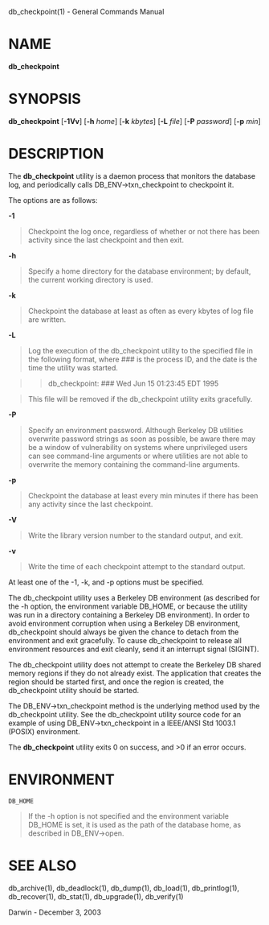 db\_checkpoint(1) - General Commands Manual

# NAME

**db\_checkpoint**

# SYNOPSIS

**db\_checkpoint**
\[**-1Vv**]
\[**-h**&nbsp;*home*]
\[**-k**&nbsp;*kbytes*]
\[**-L**&nbsp;*file*]
\[**-P**&nbsp;*password*]
\[**-p**&nbsp;*min*]

# DESCRIPTION

The
**db\_checkpoint**
utility is a daemon process that monitors the database log, and periodically calls DB\_ENV-&gt;txn\_checkpoint to checkpoint it.

The options are as follows:

**-1**

> Checkpoint the log once, regardless of whether or not there has been activity since the last checkpoint and then exit.

**-h**

> Specify a home directory for the database environment; by default, the current working directory is used.

**-k**

> Checkpoint the database at least as often as every kbytes of log file are written.

**-L**

> Log the execution of the db\_checkpoint utility to the specified file in the following format, where ### is the process ID, and the date is the time the utility was started.

> > db\_checkpoint: ### Wed Jun 15 01:23:45 EDT 1995

> This file will be removed if the db\_checkpoint utility exits gracefully.

**-P**

> Specify an environment password. Although Berkeley DB utilities overwrite password strings as soon as possible, be aware there may be a window of vulnerability on systems where unprivileged users can see command-line arguments or where utilities are not able to overwrite the memory containing the command-line arguments.

**-p**

> Checkpoint the database at least every min minutes if there has been any activity since the last checkpoint.

**-V**

> Write the library version number to the standard output, and exit.

**-v**

> Write the time of each checkpoint attempt to the standard output.

At least one of the -1, -k, and -p options must be specified.

The db\_checkpoint utility uses a Berkeley DB environment (as described for the -h option, the environment variable DB\_HOME, or because the utility was run in a directory containing a Berkeley DB environment). In order to avoid environment corruption when using a Berkeley DB environment, db\_checkpoint should always be given the chance to detach from the environment and exit gracefully. To cause db\_checkpoint to release all environment resources and exit cleanly, send it an interrupt signal (SIGINT).

The db\_checkpoint utility does not attempt to create the Berkeley DB shared memory regions if they do not already exist. The application that creates the region should be started first, and once the region is created, the db\_checkpoint utility should be started.

The DB\_ENV-&gt;txn\_checkpoint method is the underlying method used by the db\_checkpoint utility. See the db\_checkpoint utility source code for an example of using DB\_ENV-&gt;txn\_checkpoint in a IEEE/ANSI Std 1003.1 (POSIX) environment.

The
**db\_checkpoint**
utility exits 0 on success, and &gt;0 if an error occurs.

# ENVIRONMENT

`DB_HOME`

> If the -h option is not specified and the environment variable DB\_HOME is set, it is used as the path of the database home, as described in DB\_ENV-&gt;open.

# SEE ALSO

db\_archive(1),
db\_deadlock(1),
db\_dump(1),
db\_load(1),
db\_printlog(1),
db\_recover(1),
db\_stat(1),
db\_upgrade(1),
db\_verify(1)

Darwin - December 3, 2003
